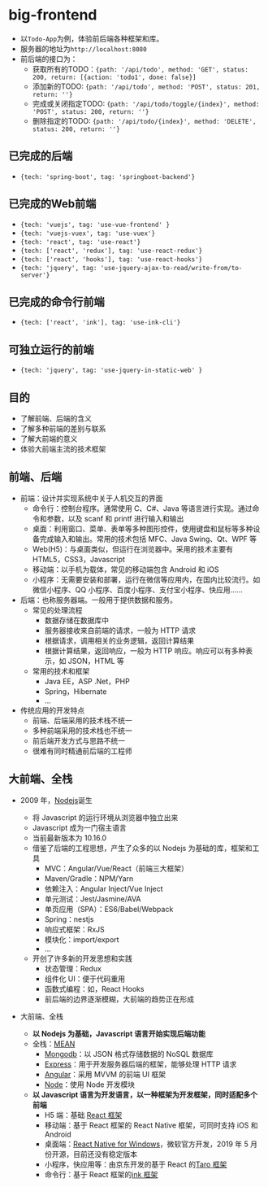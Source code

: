 # big-frontend

* 以`Todo-App`为例，体验前后端各种框架和库。
* 服务器的地址为`http://localhost:8080`
* 前后端的接口为：
  * 获取所有的TODO：`{path: '/api/todo', method: 'GET', status: 200, return: [{action: 'todo1', done: false}]`
  * 添加新的TODO: `{path: '/api/todo', method: 'POST', status: 201, return: ''}`
  * 完成或关闭指定TODO: `{path: '/api/todo/toggle/{index}', method: 'POST', status: 200, return: ''}`
  * 删除指定的TODO: `{path: '/api/todo/{index}', method: 'DELETE', status: 200, return: ''}`

## 已完成的后端
* `{tech: 'spring-boot', tag: 'springboot-backend'}`

## 已完成的Web前端
* `{tech: 'vuejs', tag: 'use-vue-frontend' }`
* `{tech: 'vuejs-vuex', tag: 'use-vuex'}`
* `{tech: 'react', tag: 'use-react'} `
* `{tech: ['react', 'redux'], tag: 'use-react-redux'} `
* `{tech: ['react', 'hooks'], tag: 'use-react-hooks'}`
* `{tech: 'jquery', tag: 'use-jquery-ajax-to-read/write-from/to-server'}`

## 已完成的命令行前端
* `{tech: ['react', 'ink'], tag: 'use-ink-cli'}`

## 可独立运行的前端
* `{tech: 'jquery', tag: 'use-jquery-in-static-web' }`


## 目的

- 了解前端、后端的含义
- 了解多种前端的差别与联系
- 了解大前端的意义
- 体验大前端主流的技术框架

## 前端、后端

- 前端：设计并实现系统中关于人机交互的界面
  - 命令行：控制台程序。通常使用 C、C#、Java 等语言进行实现。通过命令和参数，以及 scanf 和 printf 进行输入和输出
  - 桌面：利用窗口、菜单、表单等多种图形控件，使用键盘和鼠标等多种设备完成输入和输出。常用的技术包括 MFC、Java Swing、Qt、WPF 等
  - Web(H5)：与桌面类似，但运行在浏览器中。采用的技术主要有 HTML5，CSS3，Javascript
  - 移动端：以手机为载体，常见的移动端包含 Android 和 iOS
  - 小程序：无需要安装和部署，运行在微信等应用内，在国内比较流行。如微信小程序、QQ 小程序、百度小程序、支付宝小程序、快应用......
- 后端：也称服务器端。一般用于提供数据和服务。
  - 常见的处理流程
    - 数据存储在数据库中
    - 服务器接收来自前端的请求，一般为 HTTP 请求
    - 根据请求，调用相关的业务逻辑，返回计算结果
    - 根据计算结果，返回响应，一般为 HTTP 响应。响应可以有多种表示，如 JSON，HTML 等
  - 常用的技术和框架
    - Java EE，ASP .Net，PHP
    - Spring，Hibernate
    - ...
- 传统应用的开发特点
  - 前端、后端采用的技术栈不统一
  - 多种前端采用的技术栈也不统一
  - 前后端开发方式与思路不统一
  - 很难有同时精通前后端的工程师

## 大前端、全栈

- 2009 年，[Nodejs](https://nodejs.org)诞生

  - 将 Javascript 的运行环境从浏览器中独立出来
  - Javascript 成为一门宿主语言
  - 当前最新版本为 10.16.0
  - 借鉴了后端的工程思想，产生了众多的以 Nodejs 为基础的库，框架和工具
    - MVC：Angular/Vue/React（前端三大框架）
    - Maven/Gradle：NPM/Yarn
    - 依赖注入：Angular Inject/Vue Inject
    - 单元测试：Jest/Jasmine/AVA
    - 单页应用（SPA）：ES6/Babel/Webpack
    - Spring：nestjs
    - 响应式框架：RxJS
    - 模块化：import/export
    - ...
  - 开创了许多新的开发思想和实践
    - 状态管理：Redux
    - 组件化 UI：便于代码重用
    - 函数式编程：如，React Hooks
    - 前后端的边界逐渐模糊，大前端的趋势正在形成

- 大前端、全栈
  - **以 Nodejs 为基础，Javascript 语言开始实现后端功能**
  - 全栈：[MEAN](https://meanjs.org/)
    - [Mongodb](https://www.mongodb.com/)：以 JSON 格式存储数据的 NoSQL 数据库
    - [Express](http://expressjs.com/)：用于开发服务器后端的框架，能够处理 HTTP 请求
    - [Angular](https://angular.io/)：采用 MVVM 的前端 UI 框架
    - [Node](https://nodejs.org/en/)：使用 Node 开发模块
  - **以 Javascript 语言为开发语言，以一种框架为开发框架，同时适配多个前端**
    - H5 端：基础 [React 框架](https://reactjs.org)
    - 移动端：基于 React 框架的 React Native 框架，可同时支持 iOS 和 Android
    - 桌面端：[React Native for Windows](https://github.com/Microsoft/react-native-windows)，微软官方开发，2019 年 5 月份开源，目前还没有稳定版本
    - 小程序，快应用等：由京东开发的基于 React 的[Taro 框架](https://github.com/NervJS/taro)
    - 命令行：基于 React 框架的[ink 框架](https://github.com/vadimdemedes/ink)